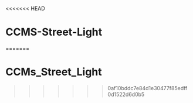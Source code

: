 <<<<<<< HEAD
# CCMS-Street-Light
=======
# CCMs_Street_Light
>>>>>>> 0af10bddc7e84d1e30477f85edff0d1522d6d0b5
